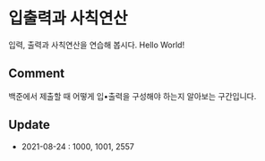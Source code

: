 # 입출력과 사칙연산

입력, 출력과 사칙연산을 연습해 봅시다. Hello World!

## Comment
백준에서 제출할 때 어떻게 입•출력을 구성해야 하는지 알아보는 구간입니다.

## Update
* 2021-08-24 : 1000, 1001, 2557